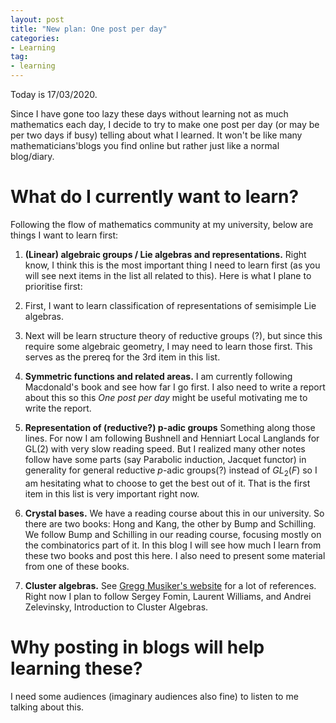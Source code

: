 ```yaml
---
layout: post
title: "New plan: One post per day"
categories: 
- Learning
tag: 
- learning
---
```


Today is 17/03/2020. 

Since I have gone too lazy these days without learning not as much mathematics
each day, I decide to try to make one post per day (or may be per two days 
if busy) telling about what I learned. It won't be like many mathematicians'blogs
you find online but rather just like a normal blog/diary. 

# What do I currently want to learn?

Following the flow of mathematics community at my university, 
below are things I want to learn first:

1. **(Linear) algebraic groups / Lie algebras and representations.** 
Right know, I think this is the most important thing I need to 
learn first (as you will see next items in the list all related 
to this). Here is what I plane to prioritise first:
  1. First, I want to learn classification of representations 
of semisimple Lie algebras. 
  2. Next will be learn structure theory of reductive groups (?), 
but since this require some algebraic geometry, I may need to 
learn those first. This serves as the prereq for the 3rd item 
in this list.  

2. **Symmetric functions and related areas.** I am currently following 
Macdonald's book and see how far I go first. I also need to write 
a report about this so this _One post per day_ might be useful 
motivating me to write the report. 

3. **Representation of (reductive?) p-adic groups** Something 
along those lines. For now I am following Bushnell and Henniart 
Local Langlands for GL(2) with very slow reading speed. But I 
realized many other notes follow have some parts (say Parabolic induction, 
Jacquet functor) in generality for general reductive $p$-adic groups(?)
instead of $GL_2(F)$ so I am hesitating what to choose to get the 
best out of it. That is the first item in this list is very 
important right now. 

4. **Crystal bases.** We have a reading course about this in our university. 
So there are two books: Hong and Kang, the other by Bump and Schilling. 
We follow Bump and Schilling in our reading course, focusing mostly 
on the combinatorics part of it. In this blog I will see how much 
I learn from these two books and post this here. I also need to present 
some material from one of these books. 

5. **Cluster algebras.** See [Gregg Musiker's website](http://www-users.math.umn.edu/~musiker/)
for a lot of references. Right now I plan to follow Sergey Fomin, Laurent Williams, and 
Andrei Zelevinsky, Introduction to Cluster Algebras. 

# Why posting in blogs will help learning these?

I need some audiences (imaginary audiences also fine) to listen to me 
talking about this. 